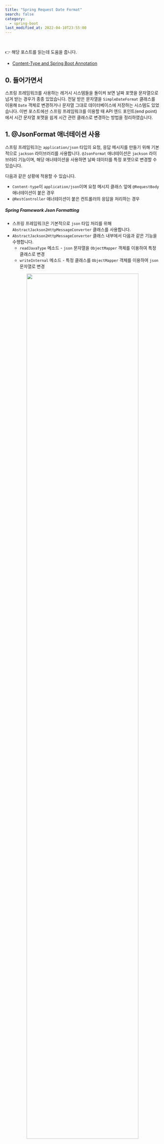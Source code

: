```yaml
---
title: "Spring Request Date Format"
search: false
category:
  - spring-boot
last_modified_at: 2022-04-10T23:55:00
---
```


<br/>

👉 해당 포스트를 읽는데 도움을 줍니다.
- [Content-Type and Spring Boot Annotation][content-type-and-spring-annotation-link]

## 0. 들어가면서

스프링 프레임워크를 사용하는 레거시 시스템들을 돌이켜 보면 날짜 포맷을 문자열으로 넘겨 받는 경우가 종종 있었습니다. 
전달 받은 문자열을 `SimpleDateFormat` 클래스를 이용해 `Date` 객체로 변경하거나 문자열 그대로 데이터베이스에 저장하는 시스템도 있었습니다. 
이번 포스트에선 스프링 프레임워크를 이용할 때 API 엔드 포인트(end point)에서 시간 문자열 포맷을 쉽게 시간 관련 클래스로 변경하는 방법을 정리하였습니다. 

## 1. @JsonFormat 애너테이션 사용

스프링 프레임워크는 `application/json` 타입의 요청, 응답 메시지를 만들기 위해 기본적으로 `jackson` 라이브러리를 사용합니다. 
`@JsonFormat` 애너테이션은 `jackson` 라이브러리 기능이며, 해당 애너테이션을 사용하면 날짜 데이터를 특정 포맷으로 변경할 수 있습니다. 

다음과 같은 상황에 적용할 수 있습니다. 
- `Content-type`이 `application/json`이며 요청 메시지 클래스 앞에 `@RequestBody` 애너테이션이 붙은 경우
- `@RestController` 애너테이션이 붙은 컨트롤러의 응답을 처리하는 경우

##### Spring Framework Json Formatting
- 스프링 프레임워크은 기본적으로 `json` 타입 처리를 위해 `AbstractJackson2HttpMessageConverter` 클래스를 사용합니다.
- `AbstractJackson2HttpMessageConverter` 클래스 내부에서 다음과 같은 기능을 수행합니다.
    - `readJavaType` 메소드 - `json` 문자열을 `ObjectMapper` 객체를 이용하여 특정 클래스로 변경
    - `writeInternal` 메소드 - 특정 클래스를 `ObjectMapper` 객체를 이용하여 `json` 문자열로 변경

<p align="center">
  <img src="/images/spring-request-date-format-1.JPG" width="85%" class="image__border">
</p>

### 1.1. 구현 코드

- `JacksonRequest` 클래스
    - `@RequestBody` 애너테이션이 붙어서 요청 메시지를 해당 클래스를 통해 전달받습니다. 
    - `"yyyy-MM-dd HH:mm:ss.SSS"` 문자열 날짜 포맷을 `java.util.Date` 클래스로 전달받습니다.
    - `"yyyy-MM-dd HH:mm:ss.SSS"` 문자열 날짜 포맷을 `java.sql.Timestamp` 클래스로 전달받습니다.
    - `"yyyy-MM-dd HH:mm:ss.SSS"` 문자열 날짜 포맷을 `java.time.LocalDateTime` 클래스로 전달받습니다.
- `JacksonResponse` 클래스
    - `@RestController` 애너테이션이 붙은 컨트롤러 클래스의 리턴 값이므로 `json` 형태로 응답합니다.
    - `java.util.Date` 객체를 `"yyyy-MM-dd HH:mm:ss.SSS"` 문자열 날짜 포맷으로 응답합니다.
        - 미지정 시 `long`
    - `java.sql.Timestamp` 객체를 `"yyyy-MM-dd HH:mm:ss.SSS"` 문자열 날짜 포맷으로 응답합니다.
        - 미지정 시 `long`
    - `java.time.LocalDateTime` 객체를 `"yyyy-MM-dd HH:mm:ss.SSS"` 문자열 날짜 포맷으로 응답합니다.
        - 미지정 시 `"yyyy-MM-dd'T'HH:mm:ss.SSS"`

```java
package action.in.blog.controller;

import com.fasterxml.jackson.annotation.JsonFormat;
import lombok.*;
import org.springframework.web.bind.annotation.PostMapping;
import org.springframework.web.bind.annotation.RequestBody;
import org.springframework.web.bind.annotation.RestController;

import java.sql.Timestamp;
import java.time.LocalDateTime;
import java.util.Date;

@RestController
public class JacksonController {

    private static final String datePattern = "yyyy-MM-dd HH:mm:ss.SSS";

    @Getter
    @Setter
    @NoArgsConstructor
    public static class JacksonRequest {
        @JsonFormat(pattern = datePattern)
        private Date date;
        @JsonFormat(pattern = datePattern)
        private Timestamp timestamp;
        @JsonFormat(pattern = datePattern)
        private LocalDateTime localDateTime;
    }

    @Getter
    @NoArgsConstructor
    @AllArgsConstructor
    @Builder
    public static class JacksonResponse {
        @JsonFormat(pattern = datePattern)
        private Date date;
        @JsonFormat(pattern = datePattern)
        private Timestamp timestamp;
        @JsonFormat(pattern = datePattern)
        private LocalDateTime localDateTime;
    }

    @PostMapping("/jackson")
    public JacksonResponse getJacksonDto(@RequestBody JacksonRequest request) {
        return JacksonResponse.builder()
                .date(request.getDate())
                .timestamp(request.getTimestamp())
                .localDateTime(request.getLocalDateTime())
                .build();
    }
}
```

### 1.2. 테스트 코드

- `Content-Type`을 `application/json`.
- 요청 메시지 데이터를 `ObjectMapper` 객체를 이용해 `json` 문자열 값으로 변경합니다.
    - 날짜, 시간을 `"yyyy-MM-dd HH:mm:ss.SSS"` 형태의 문자열로 전달합니다.
- 응답 메시지에 `"yyyy-MM-dd HH:mm:ss.SSS"` 형태의 문자열로 전달했던 데이터가 그대로 반환되었는지 확인합니다.

```java
package action.in.blog.controller;

import com.fasterxml.jackson.databind.ObjectMapper;
import org.junit.jupiter.api.Test;
import org.springframework.http.MediaType;
import org.springframework.test.web.servlet.MockMvc;
import org.springframework.test.web.servlet.setup.MockMvcBuilders;

import java.util.HashMap;
import java.util.Map;

import static org.hamcrest.Matchers.equalTo;
import static org.springframework.test.web.servlet.request.MockMvcRequestBuilders.post;
import static org.springframework.test.web.servlet.result.MockMvcResultMatchers.jsonPath;

public class JacksonControllerTests {

    @Test
    void givenStringDateFormat_whenGetJacksonDto_thenReturnJacksonResponse() throws Exception {

        Map<String, Object> requestBody = new HashMap<>();
        requestBody.put("date", "2022-04-10 10:25:00.000");
        requestBody.put("timestamp", "2022-04-10 10:25:00.000");
        requestBody.put("localDateTime", "2022-04-10 10:25:00.000");

        ObjectMapper objectMapper = new ObjectMapper();

        MockMvc mockMvc = MockMvcBuilders.standaloneSetup(new JacksonController()).build();

        mockMvc.perform(
                        post("/jackson")
                                .contentType(MediaType.APPLICATION_JSON)
                                .content(objectMapper.writeValueAsString(requestBody))
                )
                .andExpect(jsonPath("$.date", equalTo("2022-04-10 10:25:00.000")))
                .andExpect(jsonPath("$.timestamp", equalTo("2022-04-10 10:25:00.000")))
                .andExpect(jsonPath("$.localDateTime", equalTo("2022-04-10 10:25:00.000")));
    }
}
```

### 1.3. 응답 결과

```
% curl -X POST --header "Content-type: application/json" --header "X-USER-HEADER: NORMAL" --data "{\"date\": \"2022-04-10 10:25:00.000\", \"timestamp\": \"2022-04-10 10:25:00.000\", \"localDateTime\": \"2022-04-10 10:25:00.000\"}" http://localhost:8080/jackson | jq .

  % Total    % Received % Xferd  Average Speed   Time    Time     Time  Current
                                 Dload  Upload   Total   Spent    Left  Speed
100   233    0   114  100   119   9186   9589 --:--:-- --:--:-- --:--:--  113k
{
  "date": "2022-04-10 10:25:00.000",
  "timestamp": "2022-04-10 10:25:00.000",
  "localDateTime": "2022-04-10 10:25:00.000"
}
```

## 2. @DateTimeFormat 애너테이션 사용

`@DateTimeFormat` 애너테이션은 스프링 프레임워크에서 제공하고, 해당 애너테이션을 사용하면 날짜, 시간 형태를 쉽게 변경할 수 있습니다. 

다음과 같은 상황에 적용할 수 있습니다. 
- URL 뒤에 붙는 질의(query)에 날짜 형태의 문자열을 전달받는 경우
- 요청 메시지 클래스에 `@ModelAttribute` 애너테이션이 붙은 경우
    - 컨트롤러에서 별도 애너테이션 없이 클래스로 요청 메시지를 받는 경우 `@ModelAttribute` 애너테이션이 붙은 것과 동일합니다.
    - `Content-Type: application/x-www-form-urlencoded`인 경우 요청 메시지에 `@ModelAttribute` 애너테이션을 붙여 처리합니다.

##### Spring Framework DateTimeFormat 
- `URL`에 붙는 key-value 형태의 질의는 `AbstractNamedValueMethodArgumentResolver` 클래스 `resolveArgument` 메소드에 의해 처리됩니다.
- `@ModelAttribute` 애너테이션이 붙은 요청 메시지인 경우 `ModelAttributeMethodProcessor` 클래스 `resolveArgument` 메소드에 의해 처리됩니다.

<p align="center">
  <img src="/images/spring-request-date-format-2.JPG" width="85%" class="image__border">
</p>

### 2.1. 구현 코드

- `@DateTimeFormat` 애너테이션은 문자열을 `java.sql.Timestamp` 타입으로 변환 시 에러가 발생합니다.
- `requestParam` 메소드
    - URL 뒤에 붙은 key-value 형태의 질의를 통해 전달받는 데이터를 처리합니다.
- `modelAttribute` 메소드
    - URL 뒤에 붙은 key-value 형태의 질의를 통해 전달받는 데이터를 처리합니다.
    - `form` 태그를 통해 전달받는 요청 메시지를 처리합니다. 

```java
package action.in.blog.controller;

import com.fasterxml.jackson.annotation.JsonFormat;
import lombok.*;
import org.springframework.format.annotation.DateTimeFormat;
import org.springframework.web.bind.annotation.*;

import java.sql.Timestamp;
import java.time.LocalDateTime;
import java.util.Date;

@RestController
public class DateTimeFormatController {

    private static final String datePattern = "yyyy-MM-dd HH:mm:ss.SSS";

    @Getter
    @Setter
    public static class ModelAttributeDto {
        @DateTimeFormat(pattern = datePattern)
        private Date date;
        @DateTimeFormat(pattern = datePattern)
        private LocalDateTime localDateTime;
    }

    @Getter
    @NoArgsConstructor
    @AllArgsConstructor
    @Builder
    public static class JacksonResponse {
        @JsonFormat(pattern = datePattern, timezone = "Asia/Seoul")
        private Date date;
        @JsonFormat(pattern = datePattern, timezone = "Asia/Seoul")
        private LocalDateTime localDateTime;
    }

    @GetMapping("/request-param")
    public JacksonResponse requestParam(
            @DateTimeFormat(pattern = datePattern)
            @RequestParam("date") Date date,
            @DateTimeFormat(pattern = datePattern)
            @RequestParam("localDateTime") LocalDateTime localDateTime) {
        return JacksonResponse.builder()
                .date(date)
                .localDateTime(localDateTime)
                .build();
    }

    @PostMapping("/model-attribute")
    public JacksonResponse modelAttribute(@ModelAttribute ModelAttributeDto modelAttributeDto) {
        return JacksonResponse.builder()
                .date(modelAttributeDto.getDate())
                .localDateTime(modelAttributeDto.getLocalDateTime())
                .build();
    }
}
```

### 2.2. 테스트 코드

- `requestParam` 메소드 테스트
    - 날짜 형태 문자열을 요청 파라미터로 추가합니다.
    - 전달한 날짜를 그대로 응답으로 전달해주는지 확인합니다. 
- `modelAttribute` 메소드 테스트
    - `Content-type`을 `application/x-www-form-urlencoded`으로 지정합니다.
    - 날짜 형태 문자열을 요청 파라미터로 추가합니다.
    - 전달한 날짜를 그대로 응답으로 전달해주는지 확인합니다.

```java
package action.in.blog.controller;

import org.junit.jupiter.api.Test;
import org.springframework.http.MediaType;
import org.springframework.test.web.servlet.MockMvc;
import org.springframework.test.web.servlet.setup.MockMvcBuilders;

import static org.hamcrest.Matchers.equalTo;
import static org.springframework.test.web.servlet.request.MockMvcRequestBuilders.get;
import static org.springframework.test.web.servlet.request.MockMvcRequestBuilders.post;
import static org.springframework.test.web.servlet.result.MockMvcResultMatchers.jsonPath;

public class DateTimeFormatControllerTests {

    @Test
    void givenStringDateFormat_whenRequestParam_thenReturnJacksonResponse() throws Exception {

        MockMvc mockMvc = MockMvcBuilders.standaloneSetup(new DateTimeFormatController()).build();

        mockMvc.perform(
                        get("/request-param")
                                .param("date", "2022-04-10 10:25:00.000")
                                .param("localDateTime", "2022-04-10 10:25:00.000")
                )
                .andExpect(jsonPath("$.date", equalTo("2022-04-10 10:25:00.000")))
                .andExpect(jsonPath("$.localDateTime", equalTo("2022-04-10 10:25:00.000")));
    }

    @Test
    void givenStringDateFormat_whenModelAttribute_thenReturnJacksonResponse() throws Exception {

        MockMvc mockMvc = MockMvcBuilders.standaloneSetup(new DateTimeFormatController()).build();

        mockMvc.perform(
                        post("/model-attribute")
                                .contentType(MediaType.APPLICATION_FORM_URLENCODED)
                                .param("date", "2022-04-10 10:25:00.000")
                                .param("localDateTime", "2022-04-10 10:25:00.000")
                )
                .andExpect(jsonPath("$.date", equalTo("2022-04-10 10:25:00.000")))
                .andExpect(jsonPath("$.localDateTime", equalTo("2022-04-10 10:25:00.000")));
    }
}
```

### 2.3. 응답 결과

- `/request-param` 경로로 요청을 보냅니다. 
- URL 뒤에 요청 파라미터를 전달합니다.

```
% curl "http://localhost:8080/request-param?date=2020-04-10%2010:25:00.000&localDateTime=2020-04-10%2010:25:00.000" | jq .
  % Total    % Received % Xferd  Average Speed   Time    Time     Time  Current
                                 Dload  Upload   Total   Spent    Left  Speed
100    76    0    76    0     0   5713      0 --:--:-- --:--:-- --:--:-- 38000
{
  "date": "2020-04-10 10:25:00.000",
  "localDateTime": "2020-04-10 10:25:00.000"
}
```

- `/model-attribute` 경로로 요청을 보냅니다. 
- URL 뒤에 요청 파라미터를 전달합니다.

```
curl -X POST "http://localhost:8080/model-attribute?date=2020-04-10%2010:25:00.000&localDateTime=2020-04-10%2010:25:00.000" | jq . 
  % Total    % Received % Xferd  Average Speed   Time    Time     Time  Current
                                 Dload  Upload   Total   Spent    Left  Speed
100    76    0    76    0     0   5748      0 --:--:-- --:--:-- --:--:-- 38000
{
  "date": "2020-04-10 10:25:00.000",
  "localDateTime": "2020-04-10 10:25:00.000"
}
```

- `/model-attribute` 경로로 요청을 보냅니다. 
- `Content-type: x-www-form-urlencoded`으로 지정합니다.
- 요청 메시지를 key-value 형태로 전달합니다.

```
curl -X POST -H "Content-type: application/x-www-form-urlencoded" -d "date=2022-04-10+10:25:00.000&localDateTime=2022-04-10+10:25:00.000"  "http://localhost:8080/model-attribute" | jq .
  % Total    % Received % Xferd  Average Speed   Time    Time     Time  Current
                                 Dload  Upload   Total   Spent    Left  Speed
100   142    0    76  100    66   5937   5156 --:--:-- --:--:-- --:--:-- 71000
{
  "date": "2022-04-10 10:25:00.000",
  "localDateTime": "2022-04-10 10:25:00.000"
}
```


#### TEST CODE REPOSITORY
- <https://github.com/Junhyunny/blog-in-action/tree/master/2022-04-10-spring-request-data-format>

#### REFERENCE
- <https://jojoldu.tistory.com/361>
- <https://stackoverflow.com/questions/37871033/spring-datetimeformat-configuration-for-java-time>

[content-type-and-spring-annotation-link]: https://junhyunny.github.io/information/spring-boot/javascript/content-type-and-spring-annotation/
